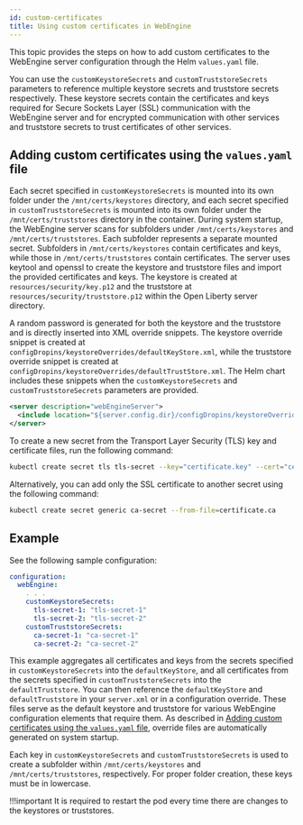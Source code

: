 ```yaml
---
id: custom-certificates
title: Using custom certificates in WebEngine
---
```


This topic provides the steps on how to add custom certificates to the WebEngine server configuration through the Helm `values.yaml` file.

You can use the `customKeystoreSecrets` and `customTruststoreSecrets` parameters to reference multiple keystore secrets and truststore secrets respectively. These keystore secrets contain the certificates and keys required for Secure Sockets Layer (SSL) communication with the WebEngine server and for encrypted communication with other services and truststore secrets to trust certificates of other services.

## Adding custom certificates using the `values.yaml` file

Each secret specified in `customKeystoreSecrets` is mounted into its own folder under the `/mnt/certs/keystores` directory, and each secret specified in `customTruststoreSecrets` is mounted into its own folder under the `/mnt/certs/truststores` directory in the container. During system startup, the WebEngine server scans for subfolders under `/mnt/certs/keystores` and `/mnt/certs/truststores`. Each subfolder represents a separate mounted secret. Subfolders in `/mnt/certs/keystores` contain certificates and keys, while those in `/mnt/certs/truststores` contain certificates. The server uses keytool and openssl to create the keystore and truststore files and import the provided certificates and keys. The keystore is created at `resources/security/key.p12` and the truststore at `resources/security/truststore.p12` within the Open Liberty server directory.

A random password is generated for both the keystore and the truststore and is directly inserted into XML override snippets. The keystore override snippet is created at `configDropins/keystoreOverrides/defaultKeyStore.xml`, while the truststore override snippet is created at `configDropins/keystoreOverrides/defaultTrustStore.xml`. The Helm chart includes these snippets when the `customKeystoreSecrets` and `customTruststoreSecrets` parameters are provided.

```xml
<server description="webEngineServer">
  <include location="${server.config.dir}/configDropins/keystoreOverrides/defaultKeyStore.xml"/>
</server>
```

To create a new secret from the Transport Layer Security (TLS) key and certificate files, run the following command:

```sh
kubectl create secret tls tls-secret --key="certificate.key" --cert="certificate.crt"
```

Alternatively, you can add only the SSL certificate to another secret using the following command:

```sh
kubectl create secret generic ca-secret --from-file=certificate.ca
```

## Example

See the following sample configuration:

```yaml
configuration:
  webEngine:
    . . .
    customKeystoreSecrets:
      tls-secret-1: "tls-secret-1"
      tls-secret-2: "tls-secret-2"
    customTruststoreSecrets:
      ca-secret-1: "ca-secret-1"
      ca-secret-2: "ca-secret-2"
```

This example aggregates all certificates and keys from the secrets specified in `customKeystoreSecrets` into the `defaultKeyStore`, and all certificates from the secrets specified in `customTruststoreSecrets` into the `defaultTruststore`. You can then reference the `defaultKeyStore` and `defaultTruststore` in your `server.xml` or in a configuration override. These files serve as the default keystore and truststore for various WebEngine configuration elements that require them. As described in [Adding custom certificates using the `values.yaml` file](#adding-custom-certificates-using-the-valuesyaml-file), override files are automatically generated on system startup.

Each key in `customKeystoreSecrets` and `customTruststoreSecrets` is used to create a subfolder within `/mnt/certs/keystores` and `/mnt/certs/truststores`, respectively. For proper folder creation, these keys must be in lowercase.

!!!important
    It is required to restart the pod every time there are changes to the keystores or truststores.
